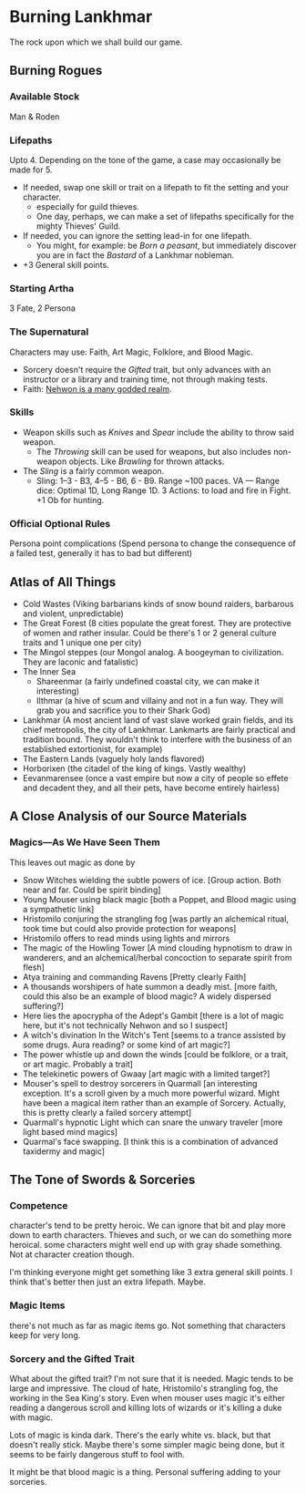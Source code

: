 # Burning Lankhmar

The rock upon which we shall build our game.

## Burning Rogues

### Available Stock

Man & Roden

### Lifepaths

Upto 4. Depending on the tone of the game, a case may occasionally be made for 5. 

- If needed, swap one skill or trait on a lifepath to fit the setting and your character.
  - especially for guild thieves. 
  - One day, perhaps, we can make a set of lifepaths specifically for the mighty Thieves' Guild.
- If needed, you can ignore the setting lead-in for one lifepath. 
  - You might, for example: be *Born a peasant*, but immediately discover you are in fact the *Bastard* of a Lankhmar nobleman.
- +3 General skill points. 

### Starting Artha

3 Fate, 2 Persona

### The Supernatural

Characters may use: Faith, Art Magic, Folklore, and Blood Magic.

- Sorcery doesn't require the *Gifted* trait, but only advances with an instructor or a library and training time, not through making tests.
- Faith: [Nehwon is a many godded realm](https://www.scrollsoflankhmar.com/rpgguide:godsofnehwon).

### Skills

- Weapon skills such as *Knives* and *Spear* include the ability to throw said weapon.
  - The *Throwing* skill can be used for weapons, but also includes non-weapon objects. Like *Brawling* for thrown attacks.
- The *Sling* is a fairly common weapon.
  - Sling: 1–3 - B3, 4–5 - B6, 6 - B9. Range ~100 paces. VA — Range dice: Optimal 1D, Long Range 1D. 3 Actions: to load and fire in Fight. +1 Ob for hunting.

### Official Optional Rules

Persona point complications (Spend persona to change the consequence of a failed test, generally it has to bad but different)

## Atlas of All Things




- Cold Wastes (Viking barbarians kinds of snow bound raiders, barbarous and violent, unpredictable)
- The Great Forest (8 cities populate the great forest. They are protective of women and rather insular. Could be there's 1 or 2 general culture traits and 1 unique one per city)
- The Mingol steppes (our Mongol analog. A boogeyman to civilization. They are laconic and fatalistic)
- The Inner Sea
  - Shareenmar (a fairly undefined coastal city, we can make it interesting)
  - Ilthmar (a hive of scum and villainy and not in a fun way. They will grab you and sacrifice you to their Shark God)
- Lankhmar (A most ancient land of vast slave worked grain fields, and its chief metropolis, the city of Lankhmar. Lankmarts are fairly practical and tradition bound. They wouldn't think to interfere with the business of an established extortionist, for example)
- The Eastern Lands (vaguely holy lands flavored)
- Horborixen (the citadel of the king of kings. Vastly wealthy)
- Eevanmarensee (once a vast empire but now a city of people so effete and decadent they, and all their pets, have become entirely hairless)



## A Close Analysis of our Source Materials

### Magics​—As We Have Seen Them

This leaves out magic as done by 

- Snow Witches wielding the subtle powers of ice. [Group action. Both near and far. Could be spirit binding]
- Young Mouser using black magic [both a Poppet, and Blood magic using a sympathetic link]
- Hristomilo conjuring the strangling fog [was partly an alchemical ritual, took time but could also provide protection for weapons]
- Hristomilo offers to read minds using lights and mirrors
- The magic of the Howling Tower [A mind clouding hypnotism to draw in wanderers, and an alchemical/herbal concoction to separate spirit from flesh]
- Atya training and commanding Ravens [Pretty clearly Faith]
- A thousands worshipers of hate summon a deadly mist. [more faith, could this also be an example of blood magic? A widely dispersed suffering?]
- Here lies the apocrypha of the Adept's Gambit [there is a lot of magic here, but it's not technically Nehwon and so I suspect]
- A witch's divination In the Witch's Tent [seems to a trance assisted by some drugs. Aura reading? or some kind of art magic?]
- The power whistle up and down the winds [could be folklore, or a trait, or art magic. Probably a trait]
- The telekinetic powers of Gwaay [art magic with a limited target?]
- Mouser's spell to destroy sorcerers in Quarmall [an interesting exception. It's a scroll given by a much more powerful wizard. Might have been a magical item rather than an example of Sorcery. Actually, this is pretty clearly a failed sorcery attempt]
- Quarmall's hypnotic Light which can snare the unwary traveler [more light based mind magics]
- Quarmal's face swapping. [I think this is a combination of advanced taxidermy and magic]


## The Tone of Swords & Sorceries

### Competence 

character's tend to be pretty heroic. We can ignore that bit and play more down to earth characters. Thieves and such, or we can do something more heroical. 
some characters might well end up with gray shade something. Not at character creation though. 

I'm thinking everyone might get something like 3 extra general skill points. I think that's better then just an extra lifepath. Maybe. 

### Magic Items

there's not much as far as magic items go. Not something that characters keep for very long. 

### Sorcery and the Gifted Trait

What about the gifted trait? I'm not sure that it is needed. Magic tends to be large and impressive. The cloud of hate, Hristomilo's strangling fog, the working in the Sea King's story. Even when mouser uses magic it's either reading a dangerous scroll and killing lots of wizards or it's killing a duke with magic. 

Lots of magic is kinda dark. There's the early white vs. black, but that doesn't really stick. Maybe there's some simpler magic being done, but it seems to be fairly dangerous stuff to fool with. 

It might be that blood magic is a thing. Personal suffering adding to your sorceries. 



